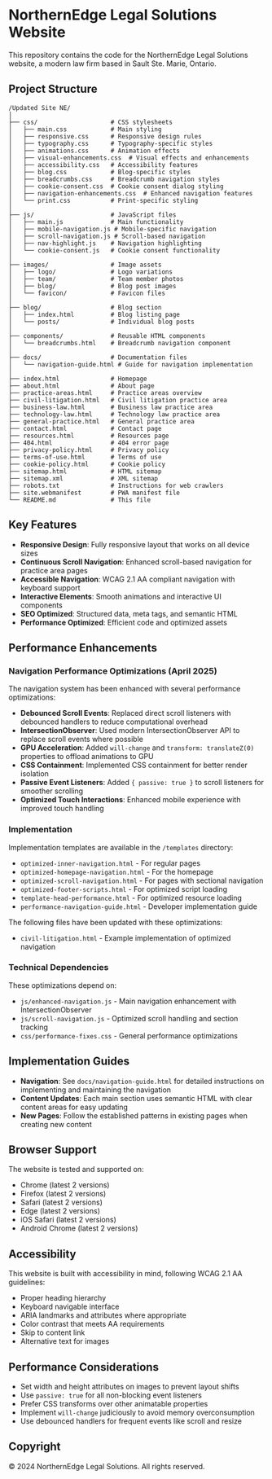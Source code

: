 # NorthernEdge Legal Solutions Website

This repository contains the code for the NorthernEdge Legal Solutions website, a modern law firm based in Sault Ste. Marie, Ontario.

## Project Structure

```
/Updated Site NE/
│
├── css/                    # CSS stylesheets
│   ├── main.css            # Main styling
│   ├── responsive.css      # Responsive design rules
│   ├── typography.css      # Typography-specific styles
│   ├── animations.css      # Animation effects
│   ├── visual-enhancements.css  # Visual effects and enhancements
│   ├── accessibility.css   # Accessibility features
│   ├── blog.css            # Blog-specific styles
│   ├── breadcrumbs.css     # Breadcrumb navigation styles
│   ├── cookie-consent.css  # Cookie consent dialog styling
│   ├── navigation-enhancements.css  # Enhanced navigation features
│   └── print.css           # Print-specific styling
│
├── js/                     # JavaScript files
│   ├── main.js             # Main functionality
│   ├── mobile-navigation.js # Mobile-specific navigation
│   ├── scroll-navigation.js # Scroll-based navigation
│   ├── nav-highlight.js    # Navigation highlighting
│   └── cookie-consent.js   # Cookie consent functionality
│
├── images/                 # Image assets
│   ├── logo/               # Logo variations
│   ├── team/               # Team member photos
│   ├── blog/               # Blog post images
│   └── favicon/            # Favicon files
│
├── blog/                   # Blog section
│   ├── index.html          # Blog listing page
│   └── posts/              # Individual blog posts
│
├── components/             # Reusable HTML components
│   └── breadcrumbs.html    # Breadcrumb navigation component
│
├── docs/                   # Documentation files
│   └── navigation-guide.html # Guide for navigation implementation
│
├── index.html              # Homepage
├── about.html              # About page
├── practice-areas.html     # Practice areas overview
├── civil-litigation.html   # Civil litigation practice area
├── business-law.html       # Business law practice area  
├── technology-law.html     # Technology law practice area
├── general-practice.html   # General practice area
├── contact.html            # Contact page
├── resources.html          # Resources page
├── 404.html                # 404 error page
├── privacy-policy.html     # Privacy policy
├── terms-of-use.html       # Terms of use
├── cookie-policy.html      # Cookie policy
├── sitemap.html            # HTML sitemap
├── sitemap.xml             # XML sitemap
├── robots.txt              # Instructions for web crawlers
├── site.webmanifest        # PWA manifest file
└── README.md               # This file
```

## Key Features

- **Responsive Design**: Fully responsive layout that works on all device sizes
- **Continuous Scroll Navigation**: Enhanced scroll-based navigation for practice area pages
- **Accessible Navigation**: WCAG 2.1 AA compliant navigation with keyboard support
- **Interactive Elements**: Smooth animations and interactive UI components
- **SEO Optimized**: Structured data, meta tags, and semantic HTML
- **Performance Optimized**: Efficient code and optimized assets

## Performance Enhancements

### Navigation Performance Optimizations (April 2025)

The navigation system has been enhanced with several performance optimizations:

- **Debounced Scroll Events**: Replaced direct scroll listeners with debounced handlers to reduce computational overhead
- **IntersectionObserver**: Used modern IntersectionObserver API to replace scroll events where possible
- **GPU Acceleration**: Added `will-change` and `transform: translateZ(0)` properties to offload animations to GPU
- **CSS Containment**: Implemented CSS containment for better render isolation
- **Passive Event Listeners**: Added `{ passive: true }` to scroll listeners for smoother scrolling
- **Optimized Touch Interactions**: Enhanced mobile experience with improved touch handling

### Implementation

Implementation templates are available in the `/templates` directory:
- `optimized-inner-navigation.html` - For regular pages
- `optimized-homepage-navigation.html` - For the homepage
- `optimized-scroll-navigation.html` - For pages with sectional navigation
- `optimized-footer-scripts.html` - For optimized script loading
- `template-head-performance.html` - For optimized resource loading
- `performance-navigation-guide.html` - Developer implementation guide

The following files have been updated with these optimizations:
- `civil-litigation.html` - Example implementation of optimized navigation

### Technical Dependencies

These optimizations depend on:
- `js/enhanced-navigation.js` - Main navigation enhancement with IntersectionObserver
- `js/scroll-navigation.js` - Optimized scroll handling and section tracking
- `css/performance-fixes.css` - General performance optimizations

## Implementation Guides

- **Navigation**: See `docs/navigation-guide.html` for detailed instructions on implementing and maintaining the navigation
- **Content Updates**: Each main section uses semantic HTML with clear content areas for easy updating
- **New Pages**: Follow the established patterns in existing pages when creating new content

## Browser Support

The website is tested and supported on:

- Chrome (latest 2 versions)
- Firefox (latest 2 versions)
- Safari (latest 2 versions)
- Edge (latest 2 versions)
- iOS Safari (latest 2 versions)
- Android Chrome (latest 2 versions)

## Accessibility

This website is built with accessibility in mind, following WCAG 2.1 AA guidelines:

- Proper heading hierarchy
- Keyboard navigable interface
- ARIA landmarks and attributes where appropriate
- Color contrast that meets AA requirements
- Skip to content link
- Alternative text for images

## Performance Considerations

- Set width and height attributes on images to prevent layout shifts
- Use `passive: true` for all non-blocking event listeners
- Prefer CSS transforms over other animatable properties
- Implement `will-change` judiciously to avoid memory overconsumption
- Use debounced handlers for frequent events like scroll and resize

## Copyright

© 2024 NorthernEdge Legal Solutions. All rights reserved.
